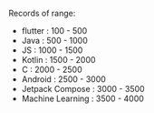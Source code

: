 Records of range:

- flutter : 100 - 500
- Java : 500 - 1000
- JS : 1000 - 1500
- Kotlin : 1500 - 2000
- C : 2000 - 2500 
- Android : 2500 - 3000
- Jetpack Compose : 3000 - 3500
- Machine Learning : 3500 - 4000
